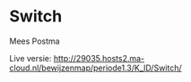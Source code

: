 # Switch
Mees Postma

Live versie: http://29035.hosts2.ma-cloud.nl/bewijzenmap/periode1.3/K_ID/Switch/
